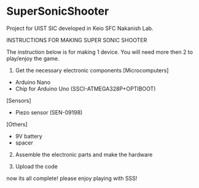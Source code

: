 # SuperSonicShooter
Project for UIST SIC
developed in Keio SFC Nakanish Lab.

INSTRUCTIONS FOR MAKING SUPER SONIC SHOOTER

The instruction below is for making 1 device.
You will need more then 2 to play/enjoy the game.

1. Get the necessary electronic components
[Microcomputers]
- Arduino Nano
- Chip for Arduino Uno (SSCI-ATMEGA328P+OPTIBOOT)

[Sensors]
- Piezo sensor (SEN-09198)

[Others]
- 9V battery
- spacer

2. Assemble the electronic parts and make the hardware

3. Upload the code

now its all complete! please enjoy playing with SSS!
